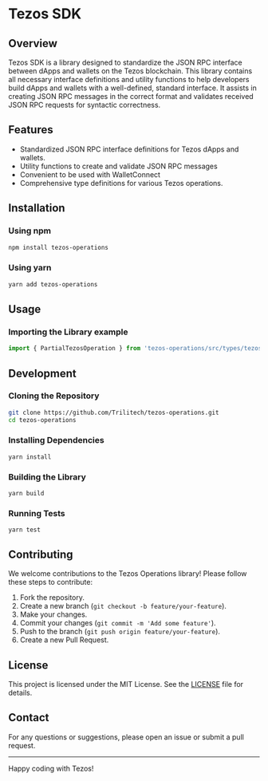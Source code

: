 # Tezos SDK

## Overview
Tezos SDK is a library designed to standardize the JSON RPC 
interface between dApps and wallets on the Tezos blockchain. This
library contains all necessary interface definitions and utility
functions to help developers build dApps and wallets with a well-defined,
standard interface. It assists in creating JSON RPC messages in the
correct format and validates received JSON RPC requests for syntactic
correctness.

## Features
- Standardized JSON RPC interface definitions for Tezos dApps and wallets.
- Utility functions to create and validate JSON RPC messages
- Convenient to be used with WalletConnect
- Comprehensive type definitions for various Tezos operations.

## Installation

### Using npm
```sh
npm install tezos-operations
```

### Using yarn
```sh
yarn add tezos-operations
```

## Usage
### Importing the Library example
```ts
import { PartialTezosOperation } from 'tezos-operations/src/types/tezos';
```

## Development
### Cloning the Repository
```sh
git clone https://github.com/Trilitech/tezos-operations.git
cd tezos-operations
```

### Installing Dependencies
```
yarn install
```

### Building the Library
```
yarn build
```
### Running Tests
```
yarn test
```

## Contributing
We welcome contributions to the Tezos Operations library! Please follow these steps to contribute:

1. Fork the repository.
2. Create a new branch (`git checkout -b feature/your-feature`).
3. Make your changes.
4. Commit your changes (`git commit -m 'Add some feature'`).
5. Push to the branch (`git push origin feature/your-feature`).
6. Create a new Pull Request.

## License
This project is licensed under the MIT License. See the [LICENSE](LICENSE) file for details.

## Contact
For any questions or suggestions, please open an issue or submit a pull request.

---

Happy coding with Tezos!
